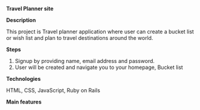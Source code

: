 **Travel Planner site**

**Description**

This project is Travel planner application where user can create a bucket list or wish list and plan to travel destinations around the world.

**Steps**

1. Signup by providing name, email address and password.
2. User will be created and navigate you to your homepage, Bucket list

**Technologies**

HTML, CSS, JavaScript, Ruby on Rails


**Main features**

